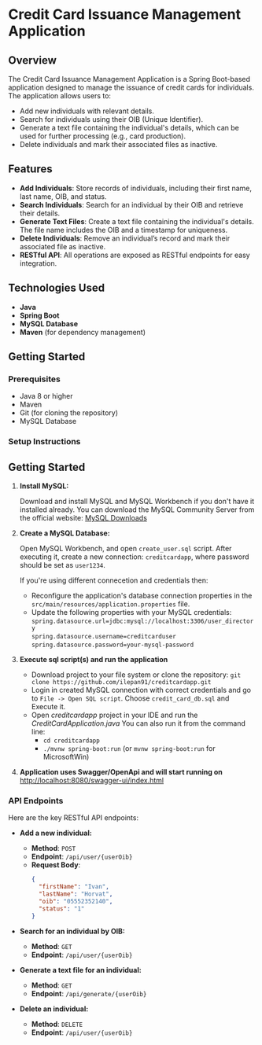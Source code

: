 # **Credit Card Issuance Management Application**

## **Overview**

The Credit Card Issuance Management Application is a Spring Boot-based application designed to manage the issuance of credit cards for individuals. The application allows users to:

- Add new individuals with relevant details.
- Search for individuals using their OIB (Unique Identifier).
- Generate a text file containing the individual's details, which can be used for further processing (e.g., card production).
- Delete individuals and mark their associated files as inactive.

## **Features**

- **Add Individuals**: Store records of individuals, including their first name, last name, OIB, and status.
- **Search Individuals**: Search for an individual by their OIB and retrieve their details.
- **Generate Text Files**: Create a text file containing the individual's details. The file name includes the OIB and a timestamp for uniqueness.
- **Delete Individuals**: Remove an individual’s record and mark their associated file as inactive.
- **RESTful API**: All operations are exposed as RESTful endpoints for easy integration.

## **Technologies Used**

- **Java**
- **Spring Boot**
- **MySQL Database**
- **Maven** (for dependency management)

## **Getting Started**

### **Prerequisites**

- Java 8 or higher
- Maven
- Git (for cloning the repository)
- MySQL Database

### **Setup Instructions**

## Getting Started

1. **Install MySQL:**

   Download and install MySQL and MySQL Workbench if you don't have it installed already. You can download the MySQL Community Server from the official website: [MySQL Downloads](https://dev.mysql.com/downloads/mysql/)

2. **Create a MySQL Database:**

   Open MySQL Workbench, and open `create_user.sql` script.
   After executing it, create a new connection: `creditcardapp`, where password should be set as `user1234`.

   If you're using different connecetion and credentials then:
   - Reconfigure the application's database connection properties in the `src/main/resources/application.properties` file.
   - Update the following properties with your MySQL credentials: <br/>
   `spring.datasource.url=jdbc:mysql://localhost:3306/user_directory` <br/>
   `spring.datasource.username=creditcarduser` <br/>
   `spring.datasource.password=your-mysql-password`

3. **Execute sql script(s) and run the application**

   - Download project to your file system or clone the repository: `git clone https://github.com/ilepan91/creditcardapp.git`
   - Login in created MySQL connection with correct credentials and go to `File -> Open SQL script`. Choose `credit_card_db.sql` and Execute it.
   - Open _creditcardapp_ project in your IDE and run the _CreditCardApplication.java_
     You can also run it from the command line:
        - `cd creditcardapp`
        - `./mvnw spring-boot:run` (or `mvnw spring-boot:run` for MicrosoftWin)

4. **Application uses Swagger/OpenApi and will start running on**  [http://localhost:8080/swagger-ui/index.html](http://localhost:8080/swagger-ui/index.html)
   
### **API Endpoints**

Here are the key RESTful API endpoints:

- **Add a new individual:**
  - **Method**: `POST`
  - **Endpoint**: `/api/user/{userOib}`
  - **Request Body**:
    ```json
    {
      "firstName": "Ivan",
      "lastName": "Horvat",
      "oib": "05552352140",
      "status": "1"
    }
    ```

- **Search for an individual by OIB:**
  - **Method**: `GET`
  - **Endpoint**: `/api/user/{userOib}`

- **Generate a text file for an individual:**
  - **Method**: `GET`
  - **Endpoint**: `/api/generate/{userOib}`

- **Delete an individual:**
  - **Method**: `DELETE`
  - **Endpoint**: `/api/user/{userOib}`

